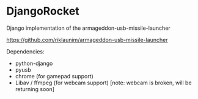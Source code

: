 DjangoRocket
============

Django implementation of the armageddon-usb-missile-launcher

https://github.com/riklaunim/armageddon-usb-missile-launcher


Dependencies:
<ul>
<li>python-django</li>
<li>pyusb</li>
<li>chrome (for gamepad support)</li>
<li>Libav / ffmpeg (for webcam support) [note: webcam is broken, will be returning soon]</li>
</ul>
